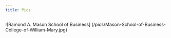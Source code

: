 ```yaml
---
title: Pics
---
```

![Ramond A. Mason School of Business] (/pics/Mason-School-of-Business-College-of-William-Mary.jpg)
